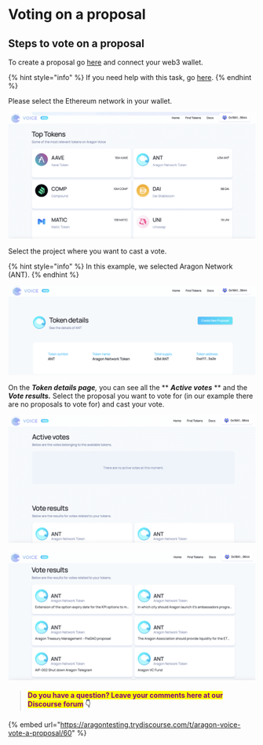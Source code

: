 # Voting on a proposal

## Steps to vote on a proposal

To create a proposal go [here](https://voice.aragon.org) and connect your web3 wallet.

{% hint style="info" %}
If you need help with this task, go [here](../set-up-metamask/).
{% endhint %}

Please select the Ethereum network in your wallet.&#x20;

![](<../../../.gitbook/assets/Schermata 2022-02-11 alle 11.45.02.png>)

Select the project where you want to cast a vote.

{% hint style="info" %}
In this example, we selected Aragon Network (ANT).
{% endhint %}

![](<../../../.gitbook/assets/Schermata 2022-02-11 alle 11.48.51.png>)

On the _**Token details page**,_ you can see all the ** **_**Active votes**_** ** and the _**Vote results.**_ Select the proposal you want to vote for (in our example there are no proposals to vote for) and cast your vote.

![](<../../../.gitbook/assets/Schermata 2022-02-11 alle 12.05.06.png>)

![](<../../../.gitbook/assets/Schermata 2022-02-11 alle 12.06.39.png>)

> #### <mark style="color:purple;">Do you have a question? Leave your comments here at our Discourse forum</mark> 👇

{% embed url="https://aragontesting.trydiscourse.com/t/aragon-voice-vote-a-proposal/60" %}
